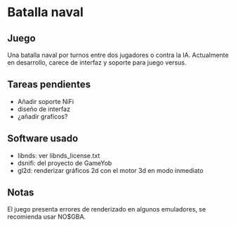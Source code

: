 # Batalla naval
## Juego
Una batalla naval por turnos entre dos jugadores o contra la IA.
Actualmente en desarrollo, carece de interfaz y soporte para juego versus.
## Tareas pendientes
- Añadir soporte NiFi
- diseño de interfaz
- ¿añadir graficos?
## Software usado
- libnds: ver libnds_license.txt
- dsnifi: del proyecto de GameYob
- gl2d: renderizar gráficos 2d con el motor 3d en modo inmediato
## Notas
El juego presenta errores de renderizado en algunos emuladores, se recomienda usar NO$GBA.
